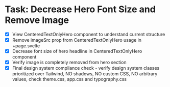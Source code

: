# Task: Decrease Hero Font Size and Remove Image

- [x] View CenteredTextOnlyHero component to understand current structure
- [x] Remove imageSrc prop from CenteredTextOnlyHero usage in +page.svelte
- [x] Decrease font size of hero headline in CenteredTextOnlyHero component
- [x] Verify image is completely removed from hero section
- [x] Final design system compliance check - verify design system classes prioritized over Tailwind, NO shadows, NO custom CSS, NO arbitrary values, check theme.css, app.css and typography.css